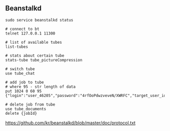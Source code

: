 Beanstalkd
-

````
sudo service beanstalkd status

# connect to bt
telnet 127.0.0.1 11300

# list of available tubes
list-tubes

# stats about certain tube
stats-tube tube_pictureCompression

# switch tube
use tube_chat

# add job to tube
# where 95 - str length of data
put 1024 0 60 95
{"login":"user_46205","password":"4rfOoPdwzveveN/XWRFC","target_user_id":202636,"message":"x5"}

# delete job from tube
use tube_documents
delete {jobId}
````

https://github.com/kr/beanstalkd/blob/master/doc/protocol.txt
